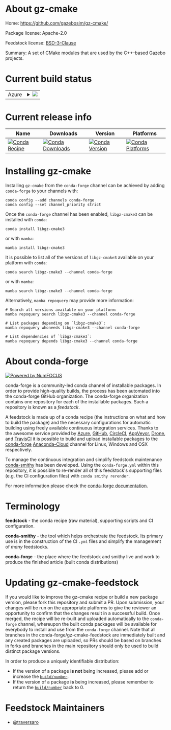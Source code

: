 About gz-cmake
==============

Home: https://github.com/gazebosim/gz-cmake/

Package license: Apache-2.0

Feedstock license: [BSD-3-Clause](https://github.com/conda-forge/gz-cmake-feedstock/blob/main/LICENSE.txt)

Summary: A set of CMake modules that are used by the C++-based Gazebo projects.

Current build status
====================


<table>
    
  <tr>
    <td>Azure</td>
    <td>
      <details>
        <summary>
          <a href="https://dev.azure.com/conda-forge/feedstock-builds/_build/latest?definitionId=17480&branchName=main">
            <img src="https://dev.azure.com/conda-forge/feedstock-builds/_apis/build/status/gz-cmake-feedstock?branchName=main">
          </a>
        </summary>
        <table>
          <thead><tr><th>Variant</th><th>Status</th></tr></thead>
          <tbody><tr>
              <td>linux_64</td>
              <td>
                <a href="https://dev.azure.com/conda-forge/feedstock-builds/_build/latest?definitionId=17480&branchName=main">
                  <img src="https://dev.azure.com/conda-forge/feedstock-builds/_apis/build/status/gz-cmake-feedstock?branchName=main&jobName=linux&configuration=linux_64_" alt="variant">
                </a>
              </td>
            </tr><tr>
              <td>osx_64</td>
              <td>
                <a href="https://dev.azure.com/conda-forge/feedstock-builds/_build/latest?definitionId=17480&branchName=main">
                  <img src="https://dev.azure.com/conda-forge/feedstock-builds/_apis/build/status/gz-cmake-feedstock?branchName=main&jobName=osx&configuration=osx_64_" alt="variant">
                </a>
              </td>
            </tr><tr>
              <td>win_64</td>
              <td>
                <a href="https://dev.azure.com/conda-forge/feedstock-builds/_build/latest?definitionId=17480&branchName=main">
                  <img src="https://dev.azure.com/conda-forge/feedstock-builds/_apis/build/status/gz-cmake-feedstock?branchName=main&jobName=win&configuration=win_64_" alt="variant">
                </a>
              </td>
            </tr>
          </tbody>
        </table>
      </details>
    </td>
  </tr>
</table>

Current release info
====================

| Name | Downloads | Version | Platforms |
| --- | --- | --- | --- |
| [![Conda Recipe](https://img.shields.io/badge/recipe-libgz--cmake3-green.svg)](https://anaconda.org/conda-forge/libgz-cmake3) | [![Conda Downloads](https://img.shields.io/conda/dn/conda-forge/libgz-cmake3.svg)](https://anaconda.org/conda-forge/libgz-cmake3) | [![Conda Version](https://img.shields.io/conda/vn/conda-forge/libgz-cmake3.svg)](https://anaconda.org/conda-forge/libgz-cmake3) | [![Conda Platforms](https://img.shields.io/conda/pn/conda-forge/libgz-cmake3.svg)](https://anaconda.org/conda-forge/libgz-cmake3) |

Installing gz-cmake
===================

Installing `gz-cmake` from the `conda-forge` channel can be achieved by adding `conda-forge` to your channels with:

```
conda config --add channels conda-forge
conda config --set channel_priority strict
```

Once the `conda-forge` channel has been enabled, `libgz-cmake3` can be installed with `conda`:

```
conda install libgz-cmake3
```

or with `mamba`:

```
mamba install libgz-cmake3
```

It is possible to list all of the versions of `libgz-cmake3` available on your platform with `conda`:

```
conda search libgz-cmake3 --channel conda-forge
```

or with `mamba`:

```
mamba search libgz-cmake3 --channel conda-forge
```

Alternatively, `mamba repoquery` may provide more information:

```
# Search all versions available on your platform:
mamba repoquery search libgz-cmake3 --channel conda-forge

# List packages depending on `libgz-cmake3`:
mamba repoquery whoneeds libgz-cmake3 --channel conda-forge

# List dependencies of `libgz-cmake3`:
mamba repoquery depends libgz-cmake3 --channel conda-forge
```


About conda-forge
=================

[![Powered by
NumFOCUS](https://img.shields.io/badge/powered%20by-NumFOCUS-orange.svg?style=flat&colorA=E1523D&colorB=007D8A)](https://numfocus.org)

conda-forge is a community-led conda channel of installable packages.
In order to provide high-quality builds, the process has been automated into the
conda-forge GitHub organization. The conda-forge organization contains one repository
for each of the installable packages. Such a repository is known as a *feedstock*.

A feedstock is made up of a conda recipe (the instructions on what and how to build
the package) and the necessary configurations for automatic building using freely
available continuous integration services. Thanks to the awesome service provided by
[Azure](https://azure.microsoft.com/en-us/services/devops/), [GitHub](https://github.com/),
[CircleCI](https://circleci.com/), [AppVeyor](https://www.appveyor.com/),
[Drone](https://cloud.drone.io/welcome), and [TravisCI](https://travis-ci.com/)
it is possible to build and upload installable packages to the
[conda-forge](https://anaconda.org/conda-forge) [Anaconda-Cloud](https://anaconda.org/)
channel for Linux, Windows and OSX respectively.

To manage the continuous integration and simplify feedstock maintenance
[conda-smithy](https://github.com/conda-forge/conda-smithy) has been developed.
Using the ``conda-forge.yml`` within this repository, it is possible to re-render all of
this feedstock's supporting files (e.g. the CI configuration files) with ``conda smithy rerender``.

For more information please check the [conda-forge documentation](https://conda-forge.org/docs/).

Terminology
===========

**feedstock** - the conda recipe (raw material), supporting scripts and CI configuration.

**conda-smithy** - the tool which helps orchestrate the feedstock.
                   Its primary use is in the construction of the CI ``.yml`` files
                   and simplify the management of *many* feedstocks.

**conda-forge** - the place where the feedstock and smithy live and work to
                  produce the finished article (built conda distributions)


Updating gz-cmake-feedstock
===========================

If you would like to improve the gz-cmake recipe or build a new
package version, please fork this repository and submit a PR. Upon submission,
your changes will be run on the appropriate platforms to give the reviewer an
opportunity to confirm that the changes result in a successful build. Once
merged, the recipe will be re-built and uploaded automatically to the
`conda-forge` channel, whereupon the built conda packages will be available for
everybody to install and use from the `conda-forge` channel.
Note that all branches in the conda-forge/gz-cmake-feedstock are
immediately built and any created packages are uploaded, so PRs should be based
on branches in forks and branches in the main repository should only be used to
build distinct package versions.

In order to produce a uniquely identifiable distribution:
 * If the version of a package **is not** being increased, please add or increase
   the [``build/number``](https://docs.conda.io/projects/conda-build/en/latest/resources/define-metadata.html#build-number-and-string).
 * If the version of a package **is** being increased, please remember to return
   the [``build/number``](https://docs.conda.io/projects/conda-build/en/latest/resources/define-metadata.html#build-number-and-string)
   back to 0.

Feedstock Maintainers
=====================

* [@traversaro](https://github.com/traversaro/)

